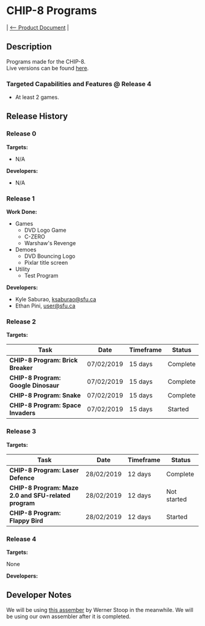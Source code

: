 # CHIP-8 Programs

| [<-- Product Document](../Product-Document.md) |

## Description

Programs made for the CHIP-8.  
Live versions can be found [here](https://chip.netlify.com).

### Targeted Capabilities and Features @ Release 4

- At least 2 games.

## Release History

### Release 0

**Targets:**  

- N/A

**Developers:**  

- N/A

### Release 1

<!-- ![website_image](../images/visualizer.png) -->

**Work Done:**  

- Games
  - DVD Logo Game
  - C-ZERO
  - Warshaw's Revenge
- Demoes
  - DVD Bouncing Logo
  - Pixlar title screen
- Utility
  - Test Program

**Developers:**  

- Kyle Saburao, ksaburao@sfu.ca
- Ethan Pini, user@sfu.ca

### Release 2

**Targets:**  

|Task|Date|Timeframe|Status|
|----|----|---------|------|
|**CHIP-8 Program: Brick Breaker**|07/02/2019|15 days|Complete|
|**CHIP-8 Program: Google Dinosaur**|07/02/2019|15 days|Complete|
|**CHIP-8 Program: Snake**|07/02/2019|15 days|Complete|
|**CHIP-8 Program: Space Invaders**|07/02/2019|15 days|Started|

### Release 3

**Targets:**  

|Task|Date|Timeframe|Status|
|----|----|---------|------|
|**CHIP-8 Program: Laser Defence**|28/02/2019|12 days|Complete|
|**CHIP-8 Program: Maze 2.0 and SFU-related program**|28/02/2019|12 days|Not started|
|**CHIP-8 Program: Flappy Bird**|28/02/2019|12 days|Started|

### Release 4

**Targets:**  

None

**Developers:**  

## Developer Notes

We will be using [this assember](https://github.com/wernsey/chip8/blob/master/README.md) by Werner Stoop in the meanwhile.
We will be using our own assembler after it is completed.